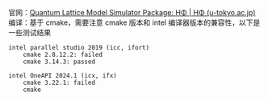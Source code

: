 官网：[Quantum Lattice Model Simulator Package: HΦ | HΦ (u-tokyo.ac.jp)](https://www.pasums.issp.u-tokyo.ac.jp/hphi/en/)
编译：基于 cmake，需要注意 cmake 版本和 intel 编译器版本的兼容性，以下是一些测试结果
```
intel parallel studio 2019 (icc, ifort)
    cmake 2.8.12.2: failed
	cmake 3.14.3: passed
	
intel OneAPI 2024.1 (icx, ifx)
	cmake 3.22.1: failed
	cmake 
```